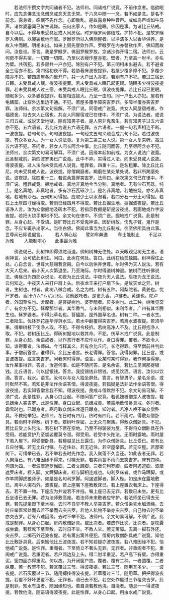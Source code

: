 <!-- { "loadSidebar": true } -->
　　若法师所撰文字共同诵者不犯。法师曰。同诵戒广说竟。不前作念者。临欲眠时。应先念佛念法念僧念戒念天念无常。于六念中随一一念。若不如是念。是名不前念。露身者。临眠不先作念。心即散乱。是故露身种种音声。或如鸟声或如牛马声。诸优婆塞闻已皆生讥嫌。云何出家人。作如是眠。佛因是事。为诸比丘结戒。自今以后。不得与未受具足戒人同房宿。时罗睺罗闻佛结戒。护持不犯。是故罗睺罗入佛厕。以袈裟敷地而眠。罗睺罗所以入佛厕屋者。以净洁多人以香华供养。是故入中而眠。明相未出。如来上厕先謦欬作声。罗睺罗在内亦謦欬作声。佛知而故问。汝是谁。答言。我是罗睺罗。佛因罗睺罗故。念诸沙弥开得二宿。法师曰。云何房不得共宿。一切覆一切障。乃至以衣幔作屋亦犯。壁者。乃至高一肘半。亦名为壁。共宿犯。若多房共一户亦犯。除别有户不犯。第三明相未出避去。若不避者全三宿亦不犯。第四宿初夜不得。若胁著床波夜提罪。若屋少覆多障不犯。多覆少障亦不犯。若四周屋各向里开户。共一大户出入亦犯。若别有户不犯。若过三宿比丘眠。未受具戒人眠。得波夜提罪。若未受具戒人眠已起更眠。随眠多少得波夜提罪。若未受具戒人过三宿。未受具戒人眠比丘眠。俱波夜提罪。若比丘起已更眠。随眠多少。众多婆夜提罪。若屋相连接大。乃至一由旬。同一户出入亦犯。屋若有龟鳝窟。止穿外边里边不通。不犯。若屋多覆半障突吉罗罪。多障半覆亦突吉罗罪。法师曰。余次第文句易解。不须广说。同宿戒广说竟。共女人同屋宿戒者。作福德舍。拟去来人止宿也。共女人同屋宿戒已在律中。不须广说。为说法者。或说三归五戒。或说天堂地狱。除有知男子者。是人男非鬼畜生。若有知男子过五六语亦不犯。五六语者。若比丘为说五六语无罪。五六语者。一偈一句若声相连不断。一波夜提。若句句断。句句波夜提。一句经文五句义疏合成六句不犯。若过波夜提。有众多女人。为一女人说法竟。复为第二第三女人说。第一女人复来听。虽过五六语不犯。答问者。若女人问长阿含中事。比丘随问而答。乃至尽阿含亦不犯。法师曰。余次第文句易可解耳。不须广说。因缘本起如前戒。为女人说法广说竟。此圣制戒前。第四波罗夷已广说竟。此中不异。实得过人法。向未受具戒人说故。得波夜提。过人法向未受具戒人说竟。粗罪者。四重十三。是名粗罪。除比丘比丘尼。向未受具戒人说。波夜提。除僧羯磨者。羯磨在某处某处说。若非所羯磨处说。波夜提。除四重十三。若说余篇罪突吉罗。法师曰。余次第文句已在律中。不须广说。粗罪戒竟。掘地戒者。真地非真地今当分别。真地者。无有沙石瓦砾。纯土。是名真地。非真地者。多有沙石瓦砾沙土。是名非真地。若地被烧。亦名非真地。若地有沙石。云何知可得掘。应取少土以水淘看。若四分石一分土可得掘。若石上土厚四寸燥得取。若雨已经四月不得取。若比丘掘生地。掘掘波夜提。若比丘语净人言。汝为众僧掘地及斫木不犯。若指示教掘是斫是波夜提。若画地或作字波夜提。若把火烧手掷地不犯。余文句在律中。不须广说。掘地戒广说竟。此是制罪。从身心起。不受语。是旷野比丘不受鬼神语。因斫树故。伤鬼子臂。鬼作是念。不应专辄杀出家人。当往白佛。佛闻此事当为比丘制戒。往至佛所具白此事。世尊闻已即说偈言。
　　若人嗔心起　　譬如车奔逸
　　车士能制止　　不足以为难
　　人能制嗔心　　此事最为难

　　佛说偈已。此树神即得须陀洹道。佛知树神无住处。以天眼观见树无主者。语树神言。汝可依此树住。问曰。此树在何处。答曰。此树在给孤独园。树神得住止处。心自念言。世尊大慈赐我宫殿。自今以后供养世尊。尔时佛为天人说法。若有大天人后来。前小天人次第退坐。乃至海际。尔时得道树神退。依树而住听佛说法。佛昼日为四部众说法。初夜为比丘说法。中夜为天人说法。后夜为龙王说法。云何知之。中夜天人来打户扇上头。后夜龙王来打户扇下头。是故天龙之异。树者。生树也。村者。此树八微合成。名之为村。树有五种。阿梨陀者。黄姜也。忧尸罗者。香[卄/(ㄙ*ㄙ)/ㄆ]也。贸他致吒者。是雀头香。卢揵者。黄连也。陀卢者。外国草名也。舍摩者。是菩提树也。婆罗醯者。贝多树也。此二种。树唯见交广。有余方不见。稣摩那华者。其华香气。与末利相似。末利华者。广州有其华腾生也。稣罗婆者。不得此草名也。菩醯那。是外国草名也。树有二种。一者水生。二者陆生。优钵罗花莲华浮蓱水生。若水中翻覆得突吉罗。若离水波夜提。若须华果。得攀树枝下使净人取。不犯。不得令枝折。若树高净人不及。比丘得抱净人取。不犯。若树压比丘。得斫树掘地以救其命。不犯。伤草木戒广说竟。此是制罪。从身心起。余语戒者。以作恶行者不应作以作。身口得罪。覆者。不欲令人知。谁得罪者。法师曰。今当释其义。若有余比丘问。长老得罪。将至僧前共判此事。于僧前答言。谁得罪。余比丘语言。长老得罪。答言。我得何罪。比丘言。或言波夜提。或言突吉罗。问我何时得罪。语言。汝某时某时得罪。我作何事得罪。汝作某事得罪。答言。汝道何事。如是不随问答。是名余语。若比丘见阐那捉银钱。比丘语言。何以捉银钱。答言。我捉锡钱非银钱。或见饮酒。语言。汝何以饮酒。答言。我水。语言。汝何以与女人独坐屏处。答言。有智男子。是名余语。或时默然不答。若知是非法作余语答僧。得波夜提。若狐疑是法非法作余语答僧。得波夜提。若实知答僧言我不知。得波夜提。畏成斗僧默然不犯。余文句易可解。不须广说。此是性罪。从身心口业起。不随问答广说竟。若讥嫌被僧差人波夜提。若讥嫌余人突吉罗。此是性罪。身口业起。讥嫌戒竟。若露地敷僧卧具戒。冬时者。霜雪时也。已曝身者。寒月取众僧床席逐日曝身。知时者。若净人唤不举众僧卧具。不教他举犯。法师曰。冬日时有四月。热时有四月。若不雨时。得敷众僧卧具。若雨时不得敷。树下者。若树叶厚密。上无众鸟聚集。得敷众僧卧具。不犯。若比丘受上头陀法。若在树下若在空地。乃至不得袈裟为屋。不得将众僧卧具在外受用。若能赏护乃至袈裟覆莫令湿。得受用。若受中头陀法。无雨时露地。雨时屋下若入屋下。得受僧卧具。若檀越见比丘露住。为作众僧卧具。比丘受已。若有比丘应付嘱。若无比丘付嘱。与近住处。若无近住。若空屋举置。若无空屋。若厚密树下。可缚举已去。若不举若去时先作念。我入聚落不久当还。如此去者无罪。若入聚落已。有八难因缘不得来。付嘱无罪。若实雨言不雨而去突吉罗。床有四种。何谓为四。一者波摩遮罗伽脚。二者文蹄脚。三者句利罗脚。四者阿遏遮脚。波摩遮罗床者。梐入脚。文蹄脚床者。梐与脚相连成也。句利罗床者。或作马蹄脚。或作羊蹄脚虎狼师子。如是是名句利罗脚。阿遏遮脚者。脚入梐。如是床在露地敷已。离中人掷石外。波夜提。若上座嘱下座教敷床已。若上座置衣著床上。下座得去。若不置一物。下座应为并谠若不并挡。嘱上座已去无罪。若敷已未坐。更有比丘坐语已去无罪。若为法师敷高座。若法师未来敷者应守护。若法师坐已得去无罪。若先提坐蹬下至木椯。去时不自举不教人举突吉罗。若众僧染瓫水觚洒绳。去时应举置常处而去若不举而去突吉罗。若他人私物不举亦突吉罗。自己物去时不举亦突吉罗。若有八难因缘。去时不举不犯。法师曰。余文句易可解。不须广说。此戒是制罪。从身心口起。房内敷僧卧具。或比次者。若皮作比次。比次者。是枕囊或坐囊。若荐席下至草敷。去时自不举。不教人举。若无篱障。去离一掷石外还。突吉罗。二掷石外还波夜提。若有篱出篱外便犯。僧房内敷僧卧具戒广说竟。知他比丘敷卧具竟。后来恼他比丘波夜提。若不知若疑亦波夜提。若八难因缘不犯。恼他戒广说竟。是性罪。重阁者。下至倚立不著头无罪。无罪者。非重阁者不犯。重阁戒广说竟。若重泥者。若户两边及上头。得二肘半重泥。若户高下有壁。亦得重泥。窗四面亦得重泥。何以故。为开闭窗户故。覆者。覆有二种。一者圆覆。二者纵覆。若一教罢不犯。若瓦覆过三节。得波夜提。若过三节。随用瓦多少。一一波夜提。若石灰覆过三节。随用搏抟得波夜提。若草覆过三节。随用草。把把得波夜提。若覆不好坏更覆不犯。无罪者。语已去不犯。若空处作屋过三节覆突吉罗。此是制罪。知水有虫者。随因缘知也。若自浇若教他浇。自浇者。随息一一得波夜提。若教他浇。随语语得波夜提。此是性罪。从身心口起。用虫水戒广说竟。
